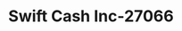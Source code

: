 ---
f_zip-code: 42642
f_state-code: KY
title: Swift Cash Inc-27066
f_phone: 270-866-3399
f_city-only: Russell Springs
f_address: 193 S Highway 127 Russell Springs
f_location-unique-id: '27066'
slug: swift-cash-inc-27066
updated-on: '2024-05-30T13:46:58.046Z'
created-on: '2024-05-30T13:36:59.803Z'
published-on: '2024-05-30T13:54:32.469Z'
f_city-state: cms/city/russell-springs-ky.md
f_company: cms/company/swift-cash-inc.md
f_state: cms/state/kentucky.md
layout: '[payday-loan].html'
tags: payday-loan
---